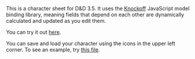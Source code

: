 This is a character sheet for D&D 3.5. It uses the [Knockoff][1] JavaScript
model binding library, meaning fields that depend on each other are dynamically
calculated and updated as you edit them.

You can try it out [here][2].

You can save and load your character using the icons in the upper left corner.
To see an example, try [this file][3].

[1]: https://github.com/dave-kennedy/Knockoff
[2]: http://dave-kennedy.github.io/CharacterSheet
[3]: http://dave-kennedy.github.io/CharacterSheet/character.json
